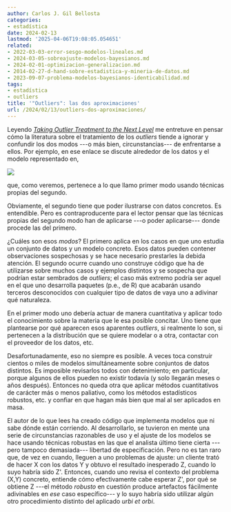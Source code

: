 ```yaml
---
author: Carlos J. Gil Bellosta
categories:
- estadística
date: 2024-02-13
lastmod: '2025-04-06T19:08:05.054651'
related:
- 2022-03-03-error-sesgo-modelos-lineales.md
- 2024-03-05-sobreajuste-modelos-bayesianos.md
- 2024-02-01-optimizacion-generalizacion.md
- 2014-02-27-d-hand-sobre-estadistica-y-mineria-de-datos.md
- 2023-09-07-problema-modelos-bayesianos-identicabilidad.md
tags:
- estadística
- outliers
title: '"Outliers": las dos aproximaciones'
url: /2024/02/13/outliers-dos-aproximaciones/
---
```


Leyendo [_Taking Outlier Treatment to the Next Level_](https://joachim-gassen.github.io/2021/07/outliers/) me entretuve en pensar cómo la literatura sobre el tratamiento de los _outliers_ tiende a ignorar y confundir los dos modos ---o más bien, circunstancias--- de enfrentarse a ellos. Por ejemplo, en ese enlace se discute alrededor de los datos y el modelo representado en,

![](/wp-uploads/2024/outliers.png#center)

que, como veremos, pertenece a lo que llamo primer modo usando técnicas propias del segundo.

Obviamente, el segundo tiene que poder ilustrarse con datos concretos. Es entendible. Pero es contraproducente para el lector pensar que las técnicas propias del segundo modo han de aplicarse ---o poder aplicarse--- donde procede las del primero.

¿Cuáles son esos _modos_? El primero aplica en los casos en que uno estudia un conjunto de datos y un modelo concreto. Esos datos pueden contener observaciones sospechosas y se hace necesario prestarles la debida atención. El segundo ocurre cuando uno construye código que ha de utilizarse sobre muchos casos y ejemplos distintos y se sospecha que podrían estar sembrados de _outliers_; el caso más extremo podría ser aquel en el que uno desarrolla paquetes (p.e., de R) que acabarán usando terceros desconocidos con cualquier tipo de datos de vaya uno a adivinar qué naturaleza.

En el primer modo uno debería actuar de manera cuantitativa y aplicar todo el conocimiento sobre la materia que le esa posible concitar. Uno tiene que plantearse por qué aparecen esos aparentes _outliers_, si realmente lo son, si pertenecen a la distribución que se quiere modelar o a otra, contactar con el proveedor de los datos, etc.

Desafortunadamente, eso no siempre es posible. A veces toca construir cientos o miles de modelos simultáneamente sobre conjuntos de datos distintos. Es imposible revisarlos todos con detenimiento; en particular, porque algunos de ellos pueden no existir todavía (y solo llegarán meses o años después). Entonces no queda otra que aplicar métodos cuantitativos de carácter más o menos paliativo, como los métodos estadísticos robustos, etc. y confiar en que hagan más bien que mal al ser aplicados en masa.

El autor de lo que lees ha creado código que implementa modelos que ni sabe dónde están corriendo. Al desarrollarlo, se tuvieron en mente una serie de circunstancias razonables de uso y el ajuste de los modelos se hace usando técnicas robustas en las que el analista último tiene cierta ---pero tampoco demasiada--- libertad de especificación. Pero no es tan raro que, de vez en cuando, lleguen a uno problemas de ajuste: un cliente trató de hacer X con los datos Y y obtuvo el resultado inesperado Z, cuando lo suyo habría sido Z\'. Entonces, cuando uno revisa el contexto del problema (X,Y) concreto, entiende cómo efectivamente cabe esperar Z\', por qué se obtiene Z ---el método _robusto_ en cuestión produce artefactos fácilmente adivinables en _ese_ caso específico--- y lo suyo habría sido utilizar algún otro procedimiento distinto del aplicado _urbi et orbi_.